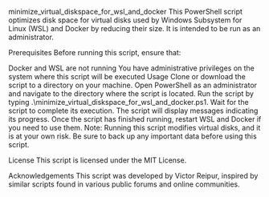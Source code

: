 minimize_virtual_diskspace_for_wsl_and_docker
This PowerShell script optimizes disk space for virtual disks used by Windows Subsystem for Linux (WSL) and Docker by reducing their size. It is intended to be run as an administrator.

Prerequisites
Before running this script, ensure that:

Docker and WSL are not running
You have administrative privileges on the system where this script will be executed
Usage
Clone or download the script to a directory on your machine.
Open PowerShell as an administrator and navigate to the directory where the script is located.
Run the script by typing .\minimize_virtual_diskspace_for_wsl_and_docker.ps1.
Wait for the script to complete its execution. The script will display messages indicating its progress.
Once the script has finished running, restart WSL and Docker if you need to use them.
Note: Running this script modifies virtual disks, and it is at your own risk. Be sure to back up any important data before using this script.

License
This script is licensed under the MIT License.

Acknowledgements
This script was developed by Victor Reipur, inspired by similar scripts found in various public forums and online communities.
